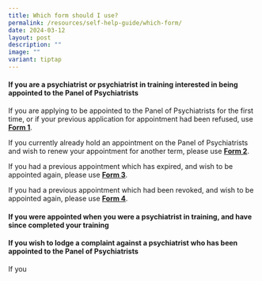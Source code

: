 ```yaml
---
title: Which form should I use?
permalink: /resources/self-help-guide/which-form/
date: 2024-03-12
layout: post
description: ""
image: ""
variant: tiptap
---
```

<h4>If you are a psychiatrist or psychiatrist in training interested in being appointed to the Panel of Psychiatrists</h4>
<p>If you are applying to be appointed to the Panel of Psychiatrists for
the first time, or if your previous application for appointment had been
refused, use <strong><u>Form 1</u></strong>.</p>
<p></p>
<p>If you currently already hold an appointment on the Panel of Psychiatrists
and wish to renew your appointment for another term, please use <strong><u>Form 2</u></strong>.</p>
<p></p>
<p>If you had a previous appointment which has expired, and wish to be appointed
again, please use <strong><u>Form 3</u></strong>.</p>
<p></p>
<p>If you had a previous appointment which had been revoked, and wish to
be appointed again, please use <strong><u>Form 4</u></strong>.</p>
<p></p>
<h4>If you were appointed when you were a psychiatrist in training, and have since completed your training</h4>
<h4></h4>
<h4>If you wish to lodge a complaint against a psychiatrist who has been appointed to the Panel of Psychiatrists</h4>
<p>If you</p>